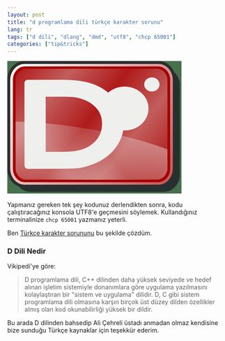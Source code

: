 ```yaml
---
layout: post
title: "d programlama dili türkçe karakter sorunu"
lang: tr
tags: ["d dili", "dlang", "dmd", "utf8", "chcp 65001"]
categories: ["tip&tricks"]
---
```

![d programming language logosu](/images/logo-dlang.png)

Yapmanız gereken tek şey kodunuz derlendikten sonra, kodu çalıştıracağınız konsola UTF8'e geçmesini söylemek.
Kullandığınız terminalinize `chcp 65001` yazmanız yeterli.

Ben [Türkçe karakter sorununu][1] bu şekilde çözdüm.

[1]: http://ddili.org/forum/post/8;?unb666sess=9a2ae08df7910b8e29b123d8df22cd05 "D Dili Forumu'nda"

<h3>D Dili Nedir</h3>

Vikipedi'ye göre:
> D programlama dili, C++ dilinden daha yüksek seviyede ve hedef alınan işletim sistemiyle donanımlara göre uygulama yazılmasını kolaylaştıran bir "sistem ve uygulama" dilidir. D, C gibi sistem programlama dili olmasına karşın birçok üst düzey dilden özellikler almış olan kod okunabilirliği yüksek bir dildir.

Bu arada D dilinden bahsedip Ali Çehreli üstadı anmadan olmaz kendisine bize sunduğu Türkçe kaynaklar için teşekkür ederim.